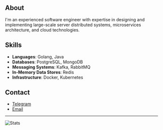 ## About

I'm an experienced software engineer with expertise in designing and implementing large-scale server distributed systems, microservices architecture, and cloud technologies.

## Skills

* **Languages**: Golang, Java
* **Databases**: PostgreSQL, MongoDB
* **Messaging Systems**: Kafka, RabbitMQ
* **In-Memory Data Stores**: Redis
* **Infrastructure**: Docker, Kubernetes

## Contact

* [Telegram](https://t.me/dvsnin)
* [Email](mailto:dmvayn@gmail.com)

---

![Stats](https://github-readme-stats.vercel.app/api?username=dvsnin&show_icons=true)
